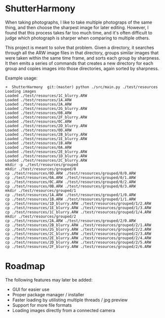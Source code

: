 # ShutterHarmony

When taking photographs, I like to take multiple photograps of the same thing,
and then choose the sharpest image for later editing. However, I found that
this process takes far too much time, and it's often difficult to judge which
photograph is sharper when comparing to multiple others.

This project is meant to solve that problem. Given a directory, it searches
through all the ARW image files in that directory, groups similar images that
were taken within the same time frame, and sorts each group by sharpness. It then
emits a series of commands that creates a new directory for each group and copies
images into those directories, again sorted by sharpness.

Example usage:

```
➜  ShutterHarmony  git:(master) python ./src/main.py ./test/resources      
Loading images
Loaded ./test/resources/1C_blurry.ARW
Loaded ./test/resources/1A.ARW
Loaded ./test/resources/2A.ARW
Loaded ./test/resources/2G_blurry.ARW
Loaded ./test/resources/0B.ARW
Loaded ./test/resources/2F_blurry.ARW
Loaded ./test/resources/0C.ARW
Loaded ./test/resources/2D_blurry.ARW
Loaded ./test/resources/0D.ARW
Loaded ./test/resources/2B_blurry.ARW
Loaded ./test/resources/1E_blurry.ARW
Loaded ./test/resources/1B.ARW
Loaded ./test/resources/0A.ARW
Loaded ./test/resources/2E_blurry.ARW
Loaded ./test/resources/1D_blurry.ARW
Loaded ./test/resources/2C_blurry.ARW
mkdir -p ./test/resources/grouped
mkdir ./test/resources/grouped/0
cp ./test/resources/0D.ARW ./test/resources/grouped/0/0.ARW
cp ./test/resources/0A.ARW ./test/resources/grouped/0/1.ARW
cp ./test/resources/0C.ARW ./test/resources/grouped/0/2.ARW
cp ./test/resources/0B.ARW ./test/resources/grouped/0/3.ARW
mkdir ./test/resources/grouped/1
cp ./test/resources/1A.ARW ./test/resources/grouped/1/0.ARW
cp ./test/resources/1B.ARW ./test/resources/grouped/1/1.ARW
cp ./test/resources/1D_blurry.ARW ./test/resources/grouped/1/2.ARW
cp ./test/resources/1E_blurry.ARW ./test/resources/grouped/1/3.ARW
cp ./test/resources/1C_blurry.ARW ./test/resources/grouped/1/4.ARW
mkdir ./test/resources/grouped/2
cp ./test/resources/2A.ARW ./test/resources/grouped/2/0.ARW
cp ./test/resources/2B_blurry.ARW ./test/resources/grouped/2/1.ARW
cp ./test/resources/2G_blurry.ARW ./test/resources/grouped/2/2.ARW
cp ./test/resources/2C_blurry.ARW ./test/resources/grouped/2/3.ARW
cp ./test/resources/2E_blurry.ARW ./test/resources/grouped/2/4.ARW
cp ./test/resources/2D_blurry.ARW ./test/resources/grouped/2/5.ARW
cp ./test/resources/2F_blurry.ARW ./test/resources/grouped/2/6.ARW

```

# Roadmap

The following features may later be added:

* GUI for easier use
* Proper package manager / installer
* Faster loading by utilisting multiple threads / jpg preview
* Support for more file formats
* Loading images directly from a connected camera

